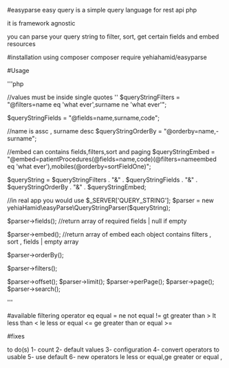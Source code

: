 #easyparse 
easy query is a simple query language for rest api php 

it is framework agnostic

you can parse your query string to 
filter, 
sort, 
get certain fields
and embed resources

#installation 
using composer 
composer require yehiahamid/easyparse


#Usage 

'''php

//values must be inside single quotes ''
$queryStringFilters = "@filters=name eq 'what ever',surname ne 'what ever'";

$queryStringFields = "@fields=name,surname,code";

//name is assc , surname desc
$queryStringOrderBy = "@orderby=name,-surname";

//embed can contains fields,filters,sort and paging 
$queryStringEmbed = "@embed=patientProcedures(@fields=name,code)(@filters=nameembed eq 'what ever'),mobiles(@orderby=sortFieldOne)";

$queryString = $queryStringFilters . "&" . $queryStringFields . "&" . $queryStringOrderBy . "&" . $queryStringEmbed;

//in real app you would use $_SERVER['QUERY_STRING'];
$parser = new yehiaHamid\easyParse\QueryStringParser($queryString);

$parser->fields(); //return array of required fields | null if empty 

$parser->embed(); //return array of embed each object contains filters , sort , fields | empty array 

$parser->orderBy();

$parser->filters();

$parser->offset();
$parser->limit();
$parser->perPage();
$parser->page();
$parser->search();

'''

#available filtering operator 
eq equal =
ne not equal !=
gt greater than >
lt less than <
le less or equal <=
ge greater than or equal >=




#fixes

to do(s) 
1- count 
2- default values 
3- configuration 
4- convert operators to usable 
5- use default 
6- new operators le less or equal,ge greater or equal ,

